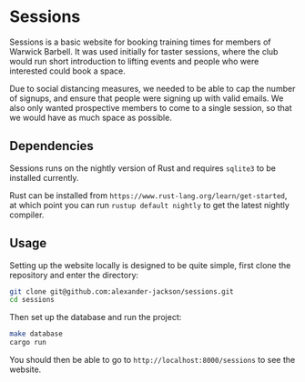 # Sessions

Sessions is a basic website for booking training times for members of Warwick
Barbell. It was used initially for taster sessions, where the club would run
short introduction to lifting events and people who were interested could book
a space.

Due to social distancing measures, we needed to be able to cap the number of
signups, and ensure that people were signing up with valid emails. We also only
wanted prospective members to come to a single session, so that we would have
as much space as possible.

## Dependencies

Sessions runs on the nightly version of Rust and requires `sqlite3` to be
installed currently.

Rust can be installed from `https://www.rust-lang.org/learn/get-started`, at
which point you can run `rustup default nightly` to get the latest nightly
compiler.

## Usage

Setting up the website locally is designed to be quite simple, first clone the
repository and enter the directory:

```bash
git clone git@github.com:alexander-jackson/sessions.git
cd sessions
```

Then set up the database and run the project:

```bash
make database
cargo run
```

You should then be able to go to `http://localhost:8000/sessions` to see the
website.
